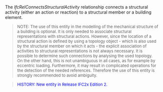 The _IfcRelConnectsStructuralActivity_ relationship connects a structural activity (either an action or reaction) to a structural member or a building element.

> <font size="-1">NOTE: The use of this entity in the modelling
		of the mechanical structure of a building is optional. It is only needed to
		associate structural representations with structural actions. However, since
		the location of a structural action is defined by using a topology object -
		which is also used by the structural member on which it acts - the explicit
		association of activities to structural representations is not always
		necessary. It is possible to determine such connections by analysing the used
		topology. On the other hand, this is not unambiguous in all cases, as for
		example by eccentric loading. Furthermore, it may result in complicated
		operations for the detection of the needed references. Therefore the use of
		this entity is strongly recommended to avoid ambiguity.</font>

> <font color="#0000FF" size="-1"> HISTORY: New entity in Release IFC2x
		  Edition 2. </font>
>